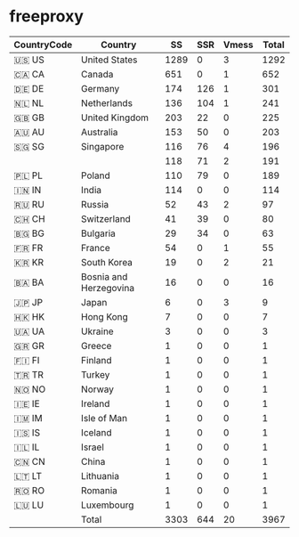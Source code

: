 # freeproxy

|CountryCode|Country|SS|SSR|Vmess|Total|
|  ----  | ----  |  ----  | ----  |  ----  | ----  |
|🇺🇸 US|United States|1289|0|3|1292|
|🇨🇦 CA|Canada|651|0|1|652|
|🇩🇪 DE|Germany|174|126|1|301|
|🇳🇱 NL|Netherlands|136|104|1|241|
|🇬🇧 GB|United Kingdom|203|22|0|225|
|🇦🇺 AU|Australia|153|50|0|203|
|🇸🇬 SG|Singapore|116|76|4|196|
| ||118|71|2|191|
|🇵🇱 PL|Poland|110|79|0|189|
|🇮🇳 IN|India|114|0|0|114|
|🇷🇺 RU|Russia|52|43|2|97|
|🇨🇭 CH|Switzerland|41|39|0|80|
|🇧🇬 BG|Bulgaria|29|34|0|63|
|🇫🇷 FR|France|54|0|1|55|
|🇰🇷 KR|South Korea|19|0|2|21|
|🇧🇦 BA|Bosnia and Herzegovina|16|0|0|16|
|🇯🇵 JP|Japan|6|0|3|9|
|🇭🇰 HK|Hong Kong|7|0|0|7|
|🇺🇦 UA|Ukraine|3|0|0|3|
|🇬🇷 GR|Greece|1|0|0|1|
|🇫🇮 FI|Finland|1|0|0|1|
|🇹🇷 TR|Turkey|1|0|0|1|
|🇳🇴 NO|Norway|1|0|0|1|
|🇮🇪 IE|Ireland|1|0|0|1|
|🇮🇲 IM|Isle of Man|1|0|0|1|
|🇮🇸 IS|Iceland|1|0|0|1|
|🇮🇱 IL|Israel|1|0|0|1|
|🇨🇳 CN|China|1|0|0|1|
|🇱🇹 LT|Lithuania|1|0|0|1|
|🇷🇴 RO|Romania|1|0|0|1|
|🇱🇺 LU|Luxembourg|1|0|0|1|
||Total|3303|644|20|3967|

